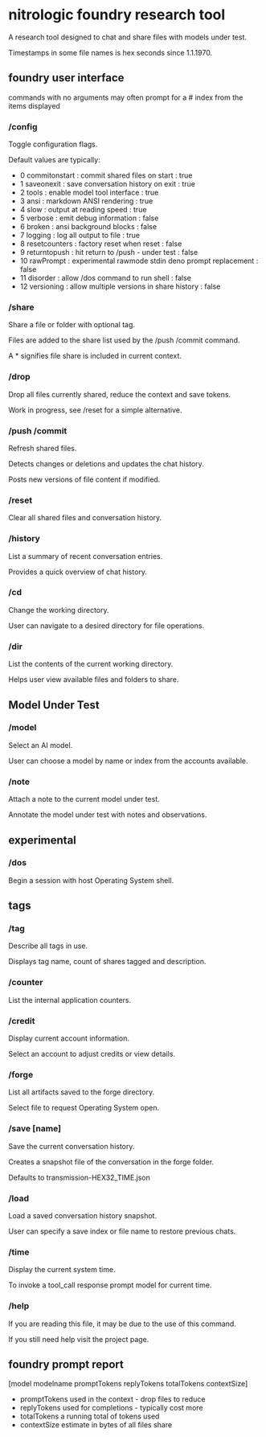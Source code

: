# nitrologic foundry research tool

A research tool designed to chat and share files with models under test.

Timestamps in some file names is hex seconds since 1.1.1970.

## foundry user interface

commands with no arguments may often prompt for a # index from
the items displayed

### /config

Toggle configuration flags.

Default values are typically:

* 0 commitonstart : commit shared files on start : true
* 1 saveonexit :  save conversation history on exit : true
* 2 tools : enable model tool interface : true
* 3 ansi : markdown ANSI rendering : true
* 4 slow : output at reading speed : true
* 5 verbose : emit debug information : false
* 6 broken : ansi background blocks : false
* 7 logging : log all output to file : true
* 8 resetcounters : factory reset when reset : false
* 9 returntopush : hit return to /push - under test : false
* 10 rawPrompt : experimental rawmode stdin deno prompt replacement : false
* 11 disorder : allow /dos command to run shell : false
* 12 versioning : allow multiple versions in share history : false

### /share

Share a file or folder with optional tag.

Files are added to the share list used by the /push /commit command.

A * signifies file share is included in current context.

### /drop

Drop all files currently shared, reduce the context and save tokens.

Work in progress, see /reset for a simple alternative.

### /push /commit

Refresh shared files. 

Detects changes or deletions and updates the chat history.

Posts new versions of file content if modified.

### /reset

Clear all shared files and conversation history.

### /history

List a summary of recent conversation entries. 

Provides a quick overview of chat history.

### /cd

Change the working directory. 

User can navigate to a desired directory for file operations.

### /dir

List the contents of the current working directory. 

Helps user view available files and folders to share.

## Model Under Test

### /model

Select an AI model.

User can choose a model by name or index from the accounts available.

### /note

Attach a note to the current model under test.

Annotate the model under test with notes and observations.

## experimental

### /dos

Begin a session with host Operating System shell.

## tags

### /tag

Describe all tags in use.

Displays tag name, count of shares tagged and description.

### /counter

List the internal application counters.

### /credit

Display current account information.

Select an account to adjust credits or view details.

### /forge

List all artifacts saved to the forge directory.

Select file to request Operating System open.

### /save [name]

Save the current conversation history. 

Creates a snapshot file of the conversation in the forge folder.

Defaults to transmission-HEX32_TIME.json

### /load

Load a saved conversation history snapshot.

User can specify a save index or file name to restore previous chats.


### /time

Display the current system time. 

To invoke a tool_call response prompt model for current time.


### /help

If you are reading this file, it may be due to the use of this command.

If you still need help visit the project page.

## foundry prompt report

[model modelname promptTokens replyTokens totalTokens contextSize]

* promptTokens used in the context - drop files to reduce
* replyTokens used for completions - typically cost more
* totalTokens a running total of tokens used
* contextSize estimate in bytes of all files share
